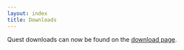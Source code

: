 ```yaml
---
layout: index
title: Downloads
---
```


Quest downloads can now be found on the [download page](http://textadventures.co.uk/quest/desktop).
